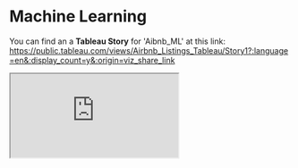 # Machine Learning

You can find an a **Tableau Story** for 'Aibnb_ML' at this link: <br>
https://public.tableau.com/views/Airbnb_Listings_Tableau/Story1?:language=en&:display_count=y&:origin=viz_share_link

<html>
  <body>
    <iframe src="https://public.tableau.com/views/Airbnb_Listings_Tableau/Story1?:language=en&:display_count=y&:origin=viz_share_link">
    </iframe>
  </body>
</html>
